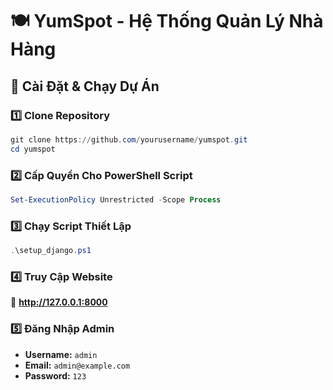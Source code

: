 # 🍽️ YumSpot - Hệ Thống Quản Lý Nhà Hàng  

## 🚀 Cài Đặt & Chạy Dự Án  

### 1️⃣ Clone Repository  
```powershell
git clone https://github.com/yourusername/yumspot.git
cd yumspot
```

### 2️⃣ Cấp Quyền Cho PowerShell Script
```powershell
Set-ExecutionPolicy Unrestricted -Scope Process
```

### 3️⃣ Chạy Script Thiết Lập
```powershell
.\setup_django.ps1
```

### 4️⃣ Truy Cập Website  
🔗 **http://127.0.0.1:8000**  

### 5️⃣ Đăng Nhập Admin  
- **Username:** `admin`  
- **Email:** `admin@example.com`  
- **Password:** `123`  
```

